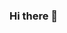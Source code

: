 ### Hi there 👋

<!--

I am currently working on multiple exciting projects ranging from a Blog Web Application using Flask, HTML, CSS and SQL; 
a Python project that detects drowsiness and takes measures to alert the user of the state utilizing Machine Learning; a
Python project that uses the Bellman-Ford algorithm to detect arbitrage opportunities to trade and generate profit.

If you find them inciteful or fatally wrong, reach out to me at onyandoroy@gmail.com. 

Fun Fact: Someday, it will excite more than me!

-->
